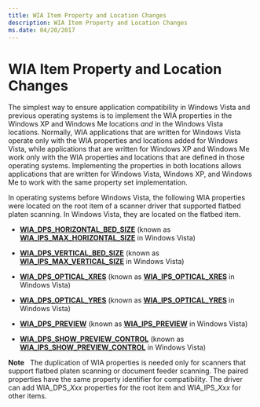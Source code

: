 ```yaml
---
title: WIA Item Property and Location Changes
description: WIA Item Property and Location Changes
ms.date: 04/20/2017
---
```


# WIA Item Property and Location Changes





The simplest way to ensure application compatibility in Windows Vista and previous operating systems is to implement the WIA properties in the Windows XP and Windows Me locations *and* in the Windows Vista locations. Normally, WIA applications that are written for Windows Vista operate only with the WIA properties and locations added for Windows Vista, while applications that are written for Windows XP and Windows Me work only with the WIA properties and locations that are defined in those operating systems. Implementing the properties in both locations allows applications that are written for Windows Vista, Windows XP, and Windows Me to work with the same property set implementation.

In operating systems before Windows Vista, the following WIA properties were located on the root item of a scanner driver that supported flatbed platen scanning. In Windows Vista, they are located on the flatbed item.

-   [**WIA\_DPS\_HORIZONTAL\_BED\_SIZE**](./wia-dps-horizontal-bed-size.md) (known as [**WIA\_IPS\_MAX\_HORIZONTAL\_SIZE**](./wia-ips-max-horizontal-size.md) in Windows Vista)

-   [**WIA\_DPS\_VERTICAL\_BED\_SIZE**](./wia-dps-vertical-bed-size.md) (known as [**WIA\_IPS\_MAX\_VERTICAL\_SIZE**](./wia-ips-max-vertical-size.md) in Windows Vista)

-   [**WIA\_DPS\_OPTICAL\_XRES**](./wia-dps-optical-xres.md) (known as [**WIA\_IPS\_OPTICAL\_XRES**](./wia-ips-optical-xres.md) in Windows Vista)

-   [**WIA\_DPS\_OPTICAL\_YRES**](./wia-dps-optical-yres.md) (known as [**WIA\_IPS\_OPTICAL\_YRES**](./wia-ips-optical-yres.md) in Windows Vista)

-   [**WIA\_DPS\_PREVIEW**](./wia-dps-preview.md) (known as [**WIA\_IPS\_PREVIEW**](./wia-ips-preview.md) in Windows Vista)

-   [**WIA\_DPS\_SHOW\_PREVIEW\_CONTROL**](./wia-dps-show-preview-control.md) (known as [**WIA\_IPS\_SHOW\_PREVIEW\_CONTROL**](./wia-ips-show-preview-control.md) in Windows Vista)

**Note**   The duplication of WIA properties is needed only for scanners that support flatbed platen scanning or document feeder scanning. The paired properties have the same property identifier for compatibility. The driver can add WIA\_DPS\_*Xxx* properties for the root item and WIA\_IPS\_*Xxx* for other items.

 

 

